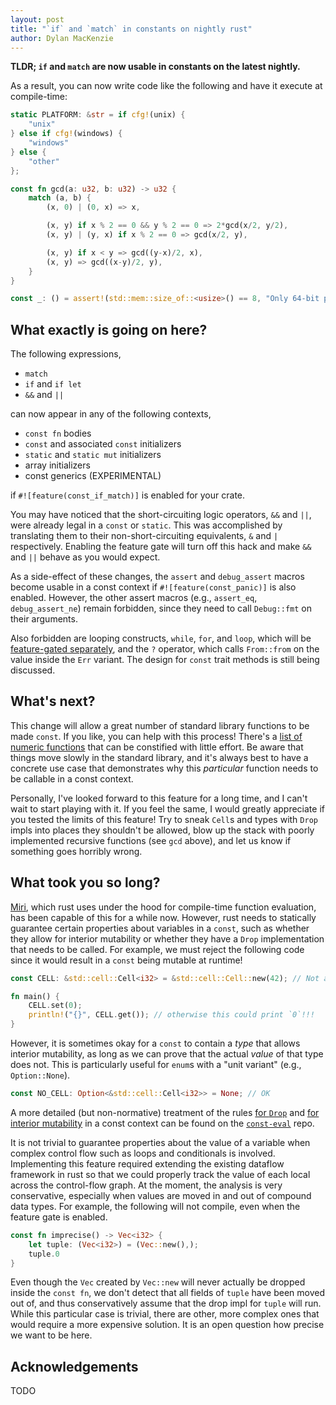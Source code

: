 ```yaml
---
layout: post
title: "`if` and `match` in constants on nightly rust"
author: Dylan MacKenzie
---
```


**TLDR; `if` and `match` are now usable in constants on the latest nightly.** 

As a result, you can now write code like the following and have it execute at
compile-time:

```rust
static PLATFORM: &str = if cfg!(unix) {
    "unix"
} else if cfg!(windows) {
    "windows"
} else {
    "other"
};

const fn gcd(a: u32, b: u32) -> u32 {
    match (a, b) {
        (x, 0) | (0, x) => x,

        (x, y) if x % 2 == 0 && y % 2 == 0 => 2*gcd(x/2, y/2),
        (x, y) | (y, x) if x % 2 == 0 => gcd(x/2, y),

        (x, y) if x < y => gcd((y-x)/2, x),
        (x, y) => gcd((x-y)/2, y),
    }
}

const _: () = assert!(std::mem::size_of::<usize>() == 8, "Only 64-bit platforms are supported");
```

## What exactly is going on here?

The following expressions,
- `match`
- `if` and `if let`
- `&&` and `||`

can now appear in any of the following contexts,
- `const fn` bodies
- `const` and associated `const` initializers
- `static` and `static mut` initializers
- array initializers
- const generics (EXPERIMENTAL)

if `#![feature(const_if_match)]` is enabled for your crate.

You may have noticed that the short-circuiting logic operators, `&&` and
`||`, were already legal in a `const` or `static`. This was accomplished by
translating them to their non-short-circuiting equivalents, `&` and `|`
respectively. Enabling the feature gate will turn off this hack and make `&&`
and `||` behave as you would expect.

As a side-effect of these changes, the `assert` and `debug_assert` macros
become usable in a const context if `#![feature(const_panic)]` is also
enabled. However, the other assert macros (e.g., `assert_eq`,
`debug_assert_ne`) remain forbidden, since they need to call `Debug::fmt` on
their arguments.

Also forbidden are looping constructs, `while`, `for`, and `loop`, which will
be [feature-gated separately][52000], and the `?` operator, which calls
`From::from` on the value inside the `Err` variant. The design for
`const` trait methods is still being discussed.

[52000]: https://github.com/rust-lang/rust/issues/52000

## What's next?

This change will allow a great number of standard library functions to be
made `const`. If you like, you can help with this process! There's a [list of
numeric functions][const-int] that can be constified with little effort. Be
aware that things move slowly in the standard library, and it's always best
to have a concrete use case that demonstrates why this *particular* function
needs to be callable in a const context.

Personally, I've looked forward to this feature for a long time, and I can't
wait to start playing with it. If you feel the same, I would greatly
appreciate if you tested the limits of this feature! Try to sneak `Cell`s and
types with `Drop` impls into places they shouldn't be allowed, blow up the
stack with poorly implemented recursive functions (see `gcd` above), and let
us know if something goes horribly wrong.

[const-int]: https://github.com/rust-lang/rust/issues/53718

## What took you so long?

[Miri], which rust uses under the hood for compile-time function evaluation,
has been capable of this for a while now. However, rust needs to statically
guarantee certain properties about variables in a `const`, such as whether
they allow for interior mutability or whether they have a `Drop`
implementation that needs to be called. For example, we must reject the
following code since it would result in a `const` being mutable at runtime!

[Miri]: https://github.com/rust-lang/miri

```rust
const CELL: &std::cell::Cell<i32> = &std::cell::Cell::new(42); // Not allowed...

fn main() {
    CELL.set(0);
    println!("{}", CELL.get()); // otherwise this could print `0`!!!
}
```

However, it is sometimes okay for a `const` to contain a *type* that allows
interior mutability, as long as we can prove that the actual *value* of that
type does not. This is particularly useful for `enum`s with a "unit variant"
(e.g., `Option::None`).

```rust
const NO_CELL: Option<&std::cell::Cell<i32>> = None; // OK
```

A more detailed (but non-normative) treatment of the rules [for `Drop`][drop]
and [for interior mutability][interior-mut] in a const context can be found
on the [`const-eval`] repo.

It is not trivial to guarantee properties about the value of a variable when
complex control flow such as loops and conditionals is involved. Implementing
this feature required extending the existing dataflow framework in rust so
that we could properly track the value of each local across the control-flow
graph. At the moment, the analysis is very conservative, especially when values are
moved in and out of compound data types. For example, the following will not
compile, even when the feature gate is enabled.

```rust
const fn imprecise() -> Vec<i32> {
    let tuple: (Vec<i32>) = (Vec::new(),);
    tuple.0
}
```

Even though the `Vec` created by `Vec::new` will never actually be dropped
inside the `const fn`, we don't detect that all fields of `tuple` have been moved
out of, and thus conservatively assume that the drop impl for `tuple` will run.
While this particular case is trivial, there are other, more complex ones that
would require a more expensive solution. It is an open question how precise we
want to be here.

[`const-eval`]: https://github.com/rust-lang/const-eval
[drop]: https://github.com/rust-lang/const-eval/blob/master/static.md#drop
[interior-mut]:
https://github.com/rust-lang/const-eval/blob/master/const.md#2-interior-mutability

## Acknowledgements

TODO
